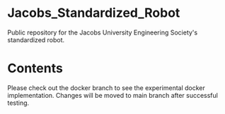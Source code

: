 # Jacobs_Standardized_Robot
Public repository for the Jacobs University Engineering Society's standardized robot.

# Contents
Please check out the docker branch to see the experimental docker implementation.
Changes will be moved to main branch after successful testing.
